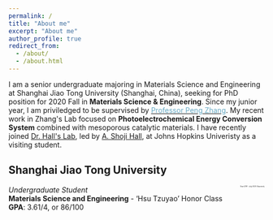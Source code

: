 ```yaml
---
permalink: /
title: "About me"
excerpt: "About me"
author_profile: true
redirect_from: 
  - /about/
  - /about.html
---
```


I am a senior undergraduate majoring in Materials Science and Engineering at Shanghai Jiao Tong University (Shanghai, China), seeking for PhD position for 2020 Fall in **Materials Science & Engineering**. Since my junior year, I am priviledged to be supervised by [<span style="color:#68ABC5">Professor Peng Zhang</span>](http://en.smse.sjtu.edu.cn/people/detail.aspx?id=102&cid=72057594037927936). My recent work in Zhang's Lab focused on **Photoelectrochemical Energy Conversion System** combined with mesoporous catalytic materials. I have recently joined <span style="color:#68ABC5">[Dr. Hall's Lab](https://engineering.jhu.edu/hall "Dr. Hall's Lab")</span>, led by <span style="color:#68ABC5">[A. Shoji Hall](https://scholar.google.com.hk/citations?user=L98xBPAAAAAJ&hl=zh-CN&oi=ao)</span>, at Johns Hopkins Univeristy as a visiting student. 

## **Shanghai Jiao Tong University**  
 <span style="float: left;">*Undergraduate Student*</span>  <span style="float: right; font-size: 3;">*Sept 2016 - July 2020 (Expected)*</span>  
**Materials Science and Engineering** - ‘Hsu Tzuyao’ Honor Class  
**GPA**: 3.61/4, or 86/100  


